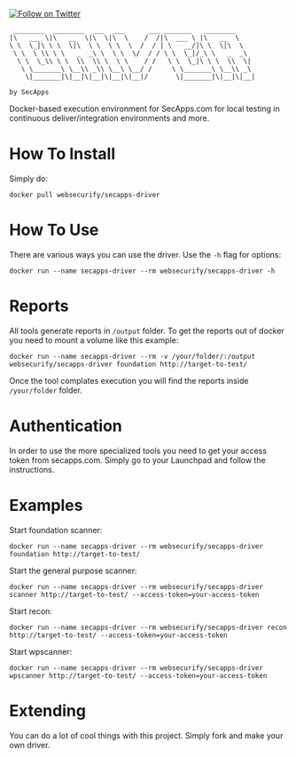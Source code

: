 [![Follow on Twitter](https://img.shields.io/twitter/follow/websecurify.svg?logo=twitter)](https://twitter.com/websecurify)


	 ________  ________  ___  ___      ___ _______   ________     
	|\   ___ \|\   __  \|\  \|\  \    /  /|\  ___ \ |\   __  \    
	\ \  \_|\ \ \  \|\  \ \  \ \  \  /  / | \   __/|\ \  \|\  \   
	 \ \  \ \\ \ \   _  _\ \  \ \  \/  / / \ \  \_|/_\ \   _  _\  
	  \ \  \_\\ \ \  \\  \\ \  \ \    / /   \ \  \_|\ \ \  \\  \| 
	   \ \_______\ \__\\ _\\ \__\ \__/ /     \ \_______\ \__\\ _\ 
	    \|_______|\|__|\|__|\|__|\|__|/       \|_______|\|__|\|__|
	
	by SecApps
	

Docker-based execution environment for SecApps.com for local testing in continuous deliver/integration environments and more.

# How To Install

Simply do:

	docker pull websecurify/secapps-driver

# How To Use

There are various ways you can use the driver. Use the `-h` flag for options:

	docker run --name secapps-driver --rm websecurify/secapps-driver -h

# Reports

All tools generate reports in `/output` folder. To get the reports out of docker you need to mount a volume like this example:

	docker run --name secapps-driver --rm -v /your/folder/:/output websecurify/secapps-driver foundation http://target-to-test/

Once the tool complates execution you will find the reports inside `/your/folder` folder.

# Authentication

In order to use the more specialized tools you need to get your access token from secapps.com. Simply go to your Launchpad and follow the instructions.

# Examples

Start foundation scanner:

	docker run --name secapps-driver --rm websecurify/secapps-driver foundation http://target-to-test/

Start the general purpose scanner:

	docker run --name secapps-driver --rm websecurify/secapps-driver scanner http://target-to-test/ --access-token=your-access-token

Start recon:

	docker run --name secapps-driver --rm websecurify/secapps-driver recon http://target-to-test/ --access-token=your-access-token

Start wpscanner:

	docker run --name secapps-driver --rm websecurify/secapps-driver wpscanner http://target-to-test/ --access-token=your-access-token

# Extending

You can do a lot of cool things with this project. Simply fork and make your own driver.
